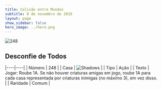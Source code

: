 ```yaml
---
title: Colisão entre Mundos
subtitle: 8 de novembro de 2019
layout: page
show_sidebar: false
hero_image: ../hero.png
---
```


![248](https://cdn.keyforgegame.com/media/card_front/pt/452_248_87FXV76WM78P_pt.png)

## Desconfie de Todos

|----|----|
| Número | 248 |
| Casa | ![Shadows](https://archonarcana.com/images/thumb/e/ee/Shadows.png/22px-Shadows.png "Sombras") |
| Tipo | Ação |
| Texto | Jogar: Roube 1A. Se não houver criaturas amigas em jogo, roube 1A para cada casa representada por criaturas inimigas (no máximo 3),  em vez disso. |
| Raridade | Comum |
